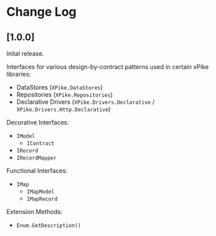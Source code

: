 # Change Log

## [1.0.0]

Inital release.

Interfaces for various design-by-contract patterns used in certain xPike libraries:
- DataStores (`XPike.DataStores`)
- Repositories (`XPike.Repositories`)
- Declarative Drivers (`XPike.Drivers.Declarative` / `XPike.Drivers.Http.Declarative`)

Decorative Interfaces:
- `IModel`
  - `IContract`
- `IRecord`
- `IRecordMapper`
 
Functional Interfaces:
- `IMap`
  - `IMapModel`
  - `IMapRecord`

Extension Methods:
- `Enum.GetDescription()`